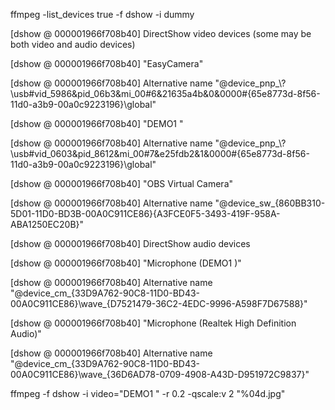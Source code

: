 ffmpeg -list_devices true -f dshow -i dummy

[dshow @ 000001966f708b40] DirectShow video devices (some may be both video and audio devices)

[dshow @ 000001966f708b40]  "EasyCamera"

[dshow @ 000001966f708b40]     Alternative name "@device_pnp_\\?\usb#vid_5986&pid_06b3&mi_00#6&21635a4b&0&0000#{65e8773d-8f56-11d0-a3b9-00a0c9223196}\global"

[dshow @ 000001966f708b40]  "DEMO1 "

[dshow @ 000001966f708b40]     Alternative name "@device_pnp_\\?\usb#vid_0603&pid_8612&mi_00#7&e25fdb2&1&0000#{65e8773d-8f56-11d0-a3b9-00a0c9223196}\global"

[dshow @ 000001966f708b40]  "OBS Virtual Camera"

[dshow @ 000001966f708b40]     Alternative name "@device_sw_{860BB310-5D01-11D0-BD3B-00A0C911CE86}\{A3FCE0F5-3493-419F-958A-ABA1250EC20B}"

[dshow @ 000001966f708b40] DirectShow audio devices

[dshow @ 000001966f708b40]  "Microphone (DEMO1 )"

[dshow @ 000001966f708b40]     Alternative name "@device_cm_{33D9A762-90C8-11D0-BD43-00A0C911CE86}\wave_{D7521479-36C2-4EDC-9996-A598F7D67588}"

[dshow @ 000001966f708b40]  "Microphone (Realtek High Definition Audio)"

[dshow @ 000001966f708b40]     Alternative name "@device_cm_{33D9A762-90C8-11D0-BD43-00A0C911CE86}\wave_{36D6AD78-0709-4908-A43D-D951972C9837}"



ffmpeg -f dshow -i video="DEMO1 " -r 0.2 -qscale:v 2 "%04d.jpg"
